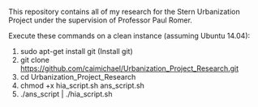 This repository contains all of my research for the Stern Urbanization Project under the supervision of Professor Paul Romer.

Execute these commands on a clean instance (assuming Ubuntu 14.04):

1. sudo apt-get install git (Install git)
2. git clone https://github.com/caimichael/Urbanization_Project_Research.git
3. cd Urbanization_Project_Research
4. chmod +x hia_script.sh ans_script.sh
5. ./ans_script | ./hia_script.sh 
